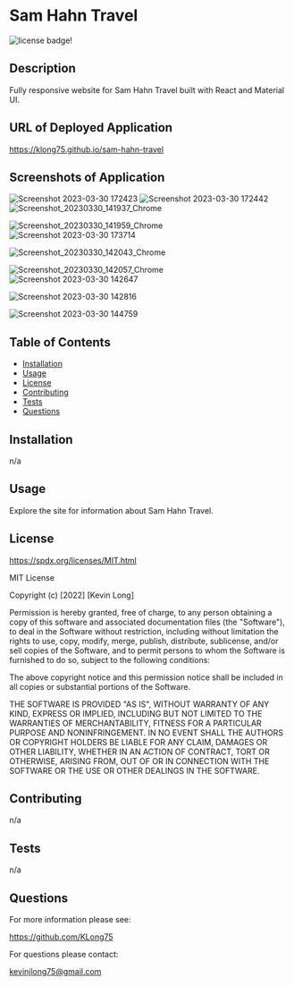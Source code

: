 # Sam Hahn Travel

![license badge!](https://img.shields.io/badge/license-MIT-blue)

## Description

Fully responsive website for Sam Hahn Travel built with React and Material UI.

## URL of Deployed Application

<https://klong75.github.io/sam-hahn-travel>

## Screenshots of Application

![Screenshot 2023-03-30 172423](https://user-images.githubusercontent.com/98487770/228978082-65a56dc0-e9f4-41ea-b6ee-12df61fe346e.png)
![Screenshot 2023-03-30 172442](https://user-images.githubusercontent.com/98487770/228978096-25cf9539-afd1-48e0-993c-a0d179697c4e.png)
![Screenshot_20230330_141937_Chrome](https://user-images.githubusercontent.com/98487770/228949134-2037d933-d710-4590-a5db-c2f72d3ee2ea.jpg)


![Screenshot_20230330_141959_Chrome](https://user-images.githubusercontent.com/98487770/228978549-ba4d7a70-5755-4029-a6ab-b28a62174ea8.jpg)
![Screenshot 2023-03-30 173714](https://user-images.githubusercontent.com/98487770/228979062-8f9b5487-73e7-4ab1-a149-091e08d695f3.png)


![Screenshot_20230330_142043_Chrome](https://user-images.githubusercontent.com/98487770/228978560-02df30ed-8ec6-42e9-8365-e13e3b653a09.jpg)

![Screenshot_20230330_142057_Chrome](https://user-images.githubusercontent.com/98487770/228979244-1bb6bf45-8d47-4962-858d-5bc414c60b14.jpg)
![Screenshot 2023-03-30 142647](https://user-images.githubusercontent.com/98487770/228947900-45f457be-d682-4145-94ea-5b1e4eb7ca26.png)

![Screenshot 2023-03-30 142816](https://user-images.githubusercontent.com/98487770/228947920-33250e4f-fef5-45f5-a270-07450e5e7a06.png)

![Screenshot 2023-03-30 144759](https://user-images.githubusercontent.com/98487770/228948138-8b56e4e1-42b4-45a5-b0da-91c41f7f32b3.png)

## Table of Contents

- [Installation](#installation)
- [Usage](#usage)
- [License](#license)
- [Contributing](#contributing)
- [Tests](#tests)
- [Questions](#questions)

## Installation

n/a

## Usage

Explore the site for information about Sam Hahn Travel.

## License

<https://spdx.org/licenses/MIT.html>

MIT License

Copyright (c) [2022] [Kevin Long]

Permission is hereby granted, free of charge, to any person obtaining a copy
of this software and associated documentation files (the "Software"), to deal
in the Software without restriction, including without limitation the rights
to use, copy, modify, merge, publish, distribute, sublicense, and/or sell
copies of the Software, and to permit persons to whom the Software is
furnished to do so, subject to the following conditions:

The above copyright notice and this permission notice shall be included in all
copies or substantial portions of the Software.

THE SOFTWARE IS PROVIDED "AS IS", WITHOUT WARRANTY OF ANY KIND, EXPRESS OR
IMPLIED, INCLUDING BUT NOT LIMITED TO THE WARRANTIES OF MERCHANTABILITY,
FITNESS FOR A PARTICULAR PURPOSE AND NONINFRINGEMENT. IN NO EVENT SHALL THE
AUTHORS OR COPYRIGHT HOLDERS BE LIABLE FOR ANY CLAIM, DAMAGES OR OTHER
LIABILITY, WHETHER IN AN ACTION OF CONTRACT, TORT OR OTHERWISE, ARISING FROM,
OUT OF OR IN CONNECTION WITH THE SOFTWARE OR THE USE OR OTHER DEALINGS IN THE
SOFTWARE.

## Contributing

n/a

## Tests

n/a

## Questions

For more information please see:

<https://github.com/KLong75>

For questions please contact:

[kevinjlong75@gmail.com](mailto:kevinjlong75@gmail.com)
